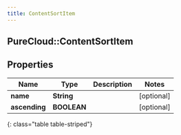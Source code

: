 ```yaml
---
title: ContentSortItem
---
```

## PureCloud::ContentSortItem

## Properties

|Name | Type | Description | Notes|
|------------ | ------------- | ------------- | -------------|
| **name** | **String** |  | [optional] |
| **ascending** | **BOOLEAN** |  | [optional] |
{: class="table table-striped"}


